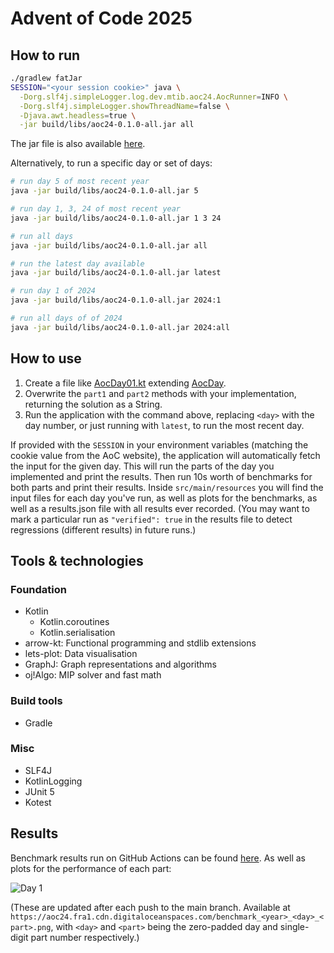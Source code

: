 # Advent of Code 2025

## How to run

```bash
./gradlew fatJar
SESSION="<your session cookie>" java \
  -Dorg.slf4j.simpleLogger.log.dev.mtib.aoc24.AocRunner=INFO \
  -Dorg.slf4j.simpleLogger.showThreadName=false \
  -Djava.awt.headless=true \
  -jar build/libs/aoc24-0.1.0-all.jar all
```

The jar file is also available [here](https://aoc24.fra1.cdn.digitaloceanspaces.com/aoc24-0.1.0-all.jar).

Alternatively, to run a specific day or set of days:

```bash
# run day 5 of most recent year
java -jar build/libs/aoc24-0.1.0-all.jar 5

# run day 1, 3, 24 of most recent year
java -jar build/libs/aoc24-0.1.0-all.jar 1 3 24

# run all days
java -jar build/libs/aoc24-0.1.0-all.jar all

# run the latest day available
java -jar build/libs/aoc24-0.1.0-all.jar latest

# run day 1 of 2024
java -jar build/libs/aoc24-0.1.0-all.jar 2024:1

# run all days of of 2024
java -jar build/libs/aoc24-0.1.0-all.jar 2024:all
```

## How to use

1. Create a file like [AocDay01.kt](src/main/kotlin/dev/mtib/aoc/aoc24/days/AocDay01.kt)
   extending [AocDay](src/main/kotlin/dev/mtib/aoc/day/AocDay.kt).
2. Overwrite the `part1` and `part2` methods with your implementation, returning the solution as a String.
3. Run the application with the command above, replacing `<day>` with the day number, or just running with `latest`, to
   run the most recent day.

If provided with the `SESSION` in your environment variables (matching the cookie value from the AoC website), the
application will automatically fetch the input for the given day.
This will run the parts of the day you implemented and print the results.
Then run 10s worth of benchmarks for both parts and print their results.
Inside `src/main/resources` you will find the input files for each day you've run, as well as plots for the benchmarks,
as well as a results.json file with all results ever recorded.
(You may want to mark a particular run as `"verified": true` in the results file to detect regressions (different
results) in future runs.)

## Tools & technologies

### Foundation

- Kotlin
    - Kotlin.coroutines
    - Kotlin.serialisation
- arrow-kt: Functional programming and stdlib extensions
- lets-plot: Data visualisation
- GraphJ: Graph representations and algorithms
- oj!Algo: MIP solver and fast math

### Build tools

- Gradle

### Misc

- SLF4J
- KotlinLogging
- JUnit 5
- Kotest

## Results

Benchmark results run on GitHub Actions can be
found [here](https://aoc24.fra1.cdn.digitaloceanspaces.com/results_cleaned.json). As well as plots for the performance
of each part:

![Day 1](https://aoc24.fra1.cdn.digitaloceanspaces.com/benchmark_2024_01_1.png)

(These are updated after each push to the main branch. Available
at `https://aoc24.fra1.cdn.digitaloceanspaces.com/benchmark_<year>_<day>_<part>.png`, with `<day>` and `<part>` being
the
zero-padded day and single-digit part number respectively.)
